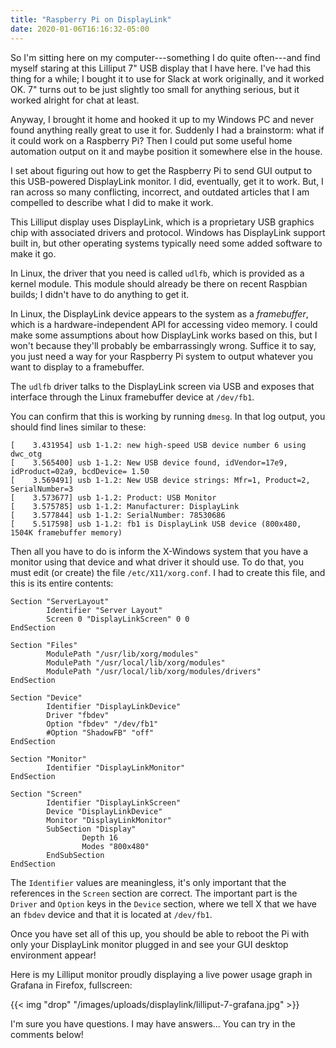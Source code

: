 ```yaml
---
title: "Raspberry Pi on DisplayLink"
date: 2020-01-06T16:16:32-05:00
---
```


So I'm sitting here on my computer---something I do quite often---and find
myself staring at this Lilliput 7" USB display that I have here. I've had this
thing for a while; I bought it to use for Slack at work originally, and it
worked OK. 7" turns out to be just slightly too small for anything serious, but
it worked alright for chat at least.

Anyway, I brought it home and hooked it up to my Windows PC and never found
anything really great to use it for. Suddenly I had a brainstorm: what if it
could work on a Raspberry Pi? Then I could put some useful home automation
output on it and maybe position it somewhere else in the house.

I set about figuring out how to get the Raspberry Pi to send GUI output to this
USB-powered DisplayLink monitor. I did, eventually, get it to work. But, I ran
across so many conflicting, incorrect, and outdated articles that I am compelled
to describe what I did to make it work.

<!--more-->

This Lilliput display uses DisplayLink, which is a proprietary USB graphics chip
with associated drivers and protocol. Windows has DisplayLink support built in,
but other operating systems typically need some added software to make it go.

In Linux, the driver that you need is called `udlfb`, which is provided as a
kernel module. This module should already be there on recent Raspbian builds; I
didn't have to do anything to get it.

In Linux, the DisplayLink device appears to the system as a *framebuffer*, which
is a hardware-independent API for accessing video memory. I could make some
assumptions about how DisplayLink works based on this, but I won't because
they'll probably be embarrassingly wrong. Suffice it to say, you just need a way
for your Raspberry Pi system to output whatever you want to display to a
framebuffer.

The `udlfb` driver talks to the DisplayLink screen via USB and exposes that
interface through the Linux framebuffer device at `/dev/fb1`.

You can confirm that this is working by running `dmesg`. In that log output, you
should find lines similar to these:

```
[    3.431954] usb 1-1.2: new high-speed USB device number 6 using dwc_otg
[    3.565400] usb 1-1.2: New USB device found, idVendor=17e9, idProduct=02a9, bcdDevice= 1.50
[    3.569491] usb 1-1.2: New USB device strings: Mfr=1, Product=2, SerialNumber=3
[    3.573677] usb 1-1.2: Product: USB Monitor
[    3.575785] usb 1-1.2: Manufacturer: DisplayLink
[    3.577844] usb 1-1.2: SerialNumber: 78530686
[    5.517598] usb 1-1.2: fb1 is DisplayLink USB device (800x480, 1504K framebuffer memory)
```

Then all you have to do is inform the X-Windows system that you have a monitor
using that device and what driver it should use. To do that, you must edit (or
create) the file `/etc/X11/xorg.conf`. I had to create this file, and this is
its entire contents:

```
Section "ServerLayout"
        Identifier "Server Layout"
        Screen 0 "DisplayLinkScreen" 0 0
EndSection

Section "Files"
        ModulePath "/usr/lib/xorg/modules"
        ModulePath "/usr/local/lib/xorg/modules"
        ModulePath "/usr/local/lib/xorg/modules/drivers"
EndSection

Section "Device"
        Identifier "DisplayLinkDevice"
        Driver "fbdev"
        Option "fbdev" "/dev/fb1"
        #Option "ShadowFB" "off"
EndSection

Section "Monitor"
        Identifier "DisplayLinkMonitor"
EndSection

Section "Screen"
        Identifier "DisplayLinkScreen"
        Device "DisplayLinkDevice"
        Monitor "DisplayLinkMonitor"
        SubSection "Display"
                Depth 16
                Modes "800x480"
        EndSubSection
EndSection
```

The `Identifier` values are meaningless, it's only important that the references
in the `Screen` section are correct. The important part is the `Driver` and
`Option` keys in the `Device` section, where we tell X that we have an `fbdev`
device and that it is located at `/dev/fb1`.

Once you have set all of this up, you should be able to reboot the Pi with only
your DisplayLink monitor plugged in and see your GUI desktop environment
appear!

Here is my Lilliput monitor proudly displaying a live power usage graph in
Grafana in Firefox, fullscreen:

{{< img "drop" "/images/uploads/displaylink/lilliput-7-grafana.jpg" >}}

I'm sure you have questions. I may have answers... You can try in the comments
below!
